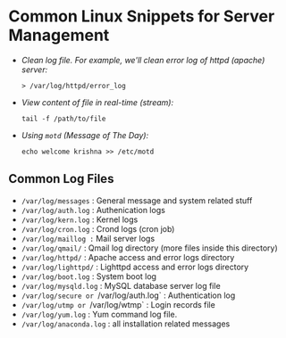 # Common Linux Snippets for Server Management

- _Clean log file. For example, we'll clean error log of httpd \(apache\) server:_

  `> /var/log/httpd/error_log`
- _View content of file in real-time (stream):_ 

    `tail -f /path/to/file`

- _Using `motd` (Message of The Day):_

    `echo welcome krishna >> /etc/motd`
## Common Log Files
- `/var/log/messages` : General message and system related stuff
- `/var/log/auth.log` : Authenication logs
- `/var/log/kern.log` : Kernel logs
- `/var/log/cron.log` : Crond logs (cron job)
- `/var/log/maillog :` Mail server logs
- `/var/log/qmail/` : Qmail log directory (more files inside this directory)
- `/var/log/httpd/` : Apache access and error logs directory
- `/var/log/lighttpd/` : Lighttpd access and error logs directory
- `/var/log/boot.log` : System boot log
- `/var/log/mysqld.log` : MySQL database server log file
- `/var/log/secure or `/var/log/auth.log` : Authentication log
- `/var/log/utmp or `/var/log/wtmp` : Login records file
- `/var/log/yum.log` : Yum command log file.
- `/var/log/anaconda.log` : all installation related messages